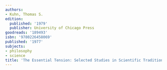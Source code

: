 ```yaml
---
authors:
- Kuhn, Thomas S.
edition:
  published: '1979'
  publisher: University of Chicago Press
goodreads: '189493'
isbn: '9780226458069'
published: '1977'
subjects:
- philosophy
- science
title: 'The Essential Tension: Selected Studies in Scientific Tradition and Change'
---
```



